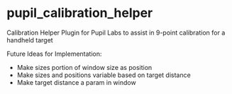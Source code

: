 # pupil_calibration_helper
Calibration Helper Plugin for Pupil Labs to assist in 9-point calibration for a handheld target

Future Ideas for Implementation:

 - Make sizes portion of window size as position
 - Make sizes and positions variable based on target distance
 - Make target distance a param in window
